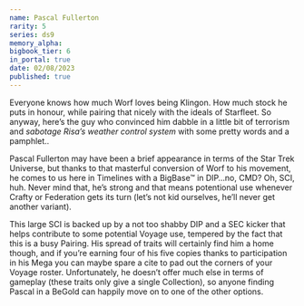 ```yaml
---
name: Pascal Fullerton
rarity: 5
series: ds9
memory_alpha:
bigbook_tier: 6
in_portal: true
date: 02/08/2023
published: true
---
```


Everyone knows how much Worf loves being Klingon. How much stock he puts in honour, while pairing that nicely with the ideals of Starfleet. So anyway, here’s the guy who convinced him dabble in a little bit of terrorism and *sabotage Risa’s weather control system* with some pretty words and a pamphlet..

Pascal Fullerton may have been a brief appearance in terms of the Star Trek Universe, but thanks to that masterful conversion of Worf to his movement, he comes to us here in Timelines with a BigBase™ in DIP…no, CMD? Oh, SCI, huh. Never mind that, he’s strong and that means potentional use whenever Crafty or Federation gets its turn (let’s not kid ourselves, he’ll never get another variant).

This large SCI is backed up by a not too shabby DIP and a SEC kicker that helps contribute to some potential Voyage use, tempered by the fact that this is a busy Pairing. His spread of traits will certainly find him a home though, and if you’re earning four of his five copies thanks to participation in his Mega you can maybe spare a cite to pad out the corners of your Voyage roster. Unfortunately, he doesn’t offer much else in terms of gameplay (these traits only give a single Collection), so anyone finding Pascal in a BeGold can happily move on to one of the other options.
